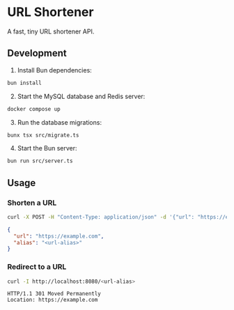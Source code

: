 # URL Shortener

A fast, tiny URL shortener API.

## Development

1. Install Bun dependencies:

```bash
bun install
```

2. Start the MySQL database and Redis server:

```bash
docker compose up
```

3. Run the database migrations:

```bash
bunx tsx src/migrate.ts
```

4. Start the Bun server:

```bash
bun run src/server.ts
```

## Usage

### Shorten a URL

```bash
curl -X POST -H "Content-Type: application/json" -d '{"url": "https://example.com"}' http://localhost:8080
```

```json
{
  "url": "https://example.com",
  "alias": "<url-alias>"
}
```

### Redirect to a URL

```bash
curl -I http://localhost:8080/<url-alias>
```

```http
HTTP/1.1 301 Moved Permanently
Location: https://example.com
```
